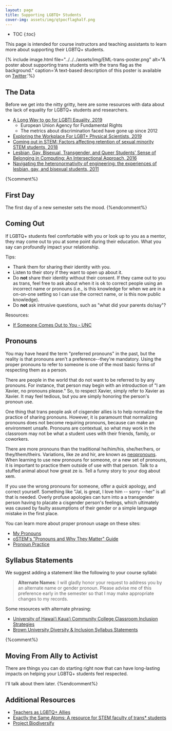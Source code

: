 ```yaml
---
layout: page
title: Supporting LGBTQ+ Students
cover-img: assets/img/qtpocflaghalf.png
---
```


* TOC
{:toc}

This page is intended for course instructors and teaching assistants to learn
more about supporting their LGBTQ+ students.

{% include image.html file="../../../assets/img/EML-trans-poster.png"
alt="A poster about supporting trans students with the trans flag as the
background." caption='A text-based description of this poster is available
on <a href="https://twitter.com/EmLedd1/status/1234812260515749889">Twitter</a>.'%}

## The Data

Before we get into the nitty gritty, here are some resources with data about
the lack of equality for LGBTQ+ students and researchers.

- [A Long Way to go for LGBTI Equality, 2019](https://fra.europa.eu/en/publication/2020/eu-lgbti-survey-results)
    - European Union Agency for Fundamental Rights
    - The metrics about discrimination faced have gone up since 2012
- [Exploring the Workplace For LGBT+ Physical Scientists, 2019](https://www.rsc.org/globalassets/04-campaigning-outreach/campaigning/lgbt-report/lgbt-report_web.pdf)
- [Coming out in STEM: Factors affecting retention of sexual minority STEM students, 2018](http://doi.org/10.1126/sciadv.aao6373)
- [Lesbian, Gay, Bisexual, Transgender, and Queer Students' Sense of Belonging in Computing: An Intersectional Approach, 2016](http://doi.org/10.1109/MCSE.2016.45)
- [Navigating the heteronormativity of engineering: the experiences of lesbian, gay, and bisexual students, 2011](https://doi.org/10.1080/19378629.2010.545065)

{%comment%}
## First Day

The first day of a new semester sets the mood.
{%endcomment%}

## Coming Out

If LGBTQ+ students feel comfortable with you or look up to you as a mentor, they
may come out to you at some point during their education.
What you say can profoundly impact your relationship.

Tips:
- Thank them for sharing their identity with you.
- Listen to their story if they want to open up about it.
- Do **not** share their identity without their consent. If they came out to
you as trans, feel free to ask about when it is ok to correct people using an
incorrect name or pronouns (i.e., is this knowledge for when we are in a
on-on-one setting so I can use the correct name, or is this now public
knowledge).
- Do **not** ask intrusive questions, such as "what did your parents do/say"?

Resources:
- [If Someone Comes Out to You - UNC](https://lgbtq.unc.edu/programs/education/safe-zone-training/guidelines-safe-zone-allies/if-someone-comes-out-you)

## Pronouns

You may have heard the term "preferred pronouns" in the past, but the reality
is that pronouns aren't a preference--they're mandatory.
Using the proper pronouns to refer to someone is one of the most basic forms of
respecting them as a person.

There are people in the world that do not want to be referred to by any
pronouns.
For instance, that person may begin with an introduction of "I am Xavier,
no pronouns please."
So, to respect Xavier, simply refer to Xavier as Xavier.
It may feel tedious, but you are simply honoring the person's pronoun use.

One thing that trans people ask of cisgender allies is to help normalize the
practice of sharing pronouns.
However, it is paramount that normalizing pronouns does not become requiring
pronouns, because can make an environment unsafe.
Pronouns are contextual, so what may work in the classroom may not be what a
student uses with their friends, family, or coworkers.

There are more pronouns than the traditional he/him/his, she/her/hers, or
they/them/theirs.
Variations, like ze and hir, are known as
[neopronouns](https://intercultural.uncg.edu/wp-content/uploads/Neopronouns-Explained-UNCG-Intercultural-Engagement.pdf).
When learning to use new pronouns for someone, or a new set of pronouns,
it is important to practice them outside of use with that person.
Talk to a stuffed animal about how great ze is.
Tell a funny story to your dog about xem.

If you use the wrong pronouns for someone, offer a *quick* apology, and
correct yourself.
Something like "Jal, is great, I love him -- sorry --her" is all that is
needed.
Overly profuse apologies can turn into a a transgender person having to
placate a cisgender person's feelings, which ultimately was caused by faulty
assumptions of their gender or a simple language mistake in the first place.

You can learn more about proper pronoun usage on these sites:
- [My Pronouns](https://www.mypronouns.org/how)
- [oSTEM's "Pronouns and Why They Matter" Guide](https://ostem.blob.core.windows.net/webfiles/Resources/ostem_pronounguide_legal.pdf)
- [Pronoun Practice](https://www.practicewithpronouns.com/#/?_k=hmoxlh)

## Syllabus Statements

We suggest adding a statement like the following to your course syllabi:

> **Alternate Names**: I will gladly honor your request to address you by an
> alternate name or gender pronoun.
> Please advise me of this preference early in the semester so that I may make
> appropriate changes to my records.

Some resources with alternate phrasing:
- [University of Hawai‘i Kaua‘i Community College Classroom Inclusion Strategies](https://www.kauai.hawaii.edu/classroom-inclusion-strategies)
- [Brown University Diversity & Inclusion Syllabus Statements](https://www.brown.edu/sheridan/teaching-learning-resources/inclusive-teaching/statements)

{%comment%}
## Moving From Ally to Activist

There are things you can do starting right now that can have long-lasting
impacts on helping your LGBTQ+ students feel respected.

I'll talk about them later.
{%endcomment%}

## Additional Resources
- [Teachers as LGBTQ+ Allies](https://www.accreditedschoolsonline.org/education-teaching-degree/lgbtq-youth/)
- [Exactly the Same Atoms: A resource for STEM faculty of trans* students](https://exactlythesameatoms.wixsite.com/exactlythesameatoms)
- [Project Biodiversify](https://projectbiodiversify.org/)
